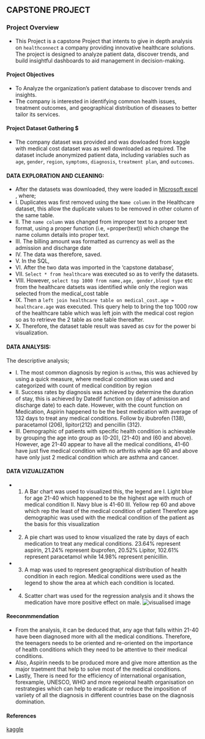 ## CAPSTONE PROJECT
### Project Overview
 - This Project is a capstone Project that intents to give in depth analysis on `healthconnect` a company
providing innovative healthcare solutions. The project is designed to analyze patient data,
discover trends, and build insightful dashboards to aid management in decision-making.
#### Project Objectives
- To Analyze the organization’s patient database to discover trends and
insights. 
- The company is interested in identifying common health issues,
treatment outcomes, and geographical distribution of diseases to better tailor its
services.
#### Project Dataset Gathering $
- The company dataset was provided and was dowloaded from kaggle with medical cost dataset was as well downloaded as required. The dataset include anonymized patient data,
including variables such as `age`, `gender`, `region`, `symptoms`, `diagnosis`, `treatment
plan`, and `outcomes`.
#### DATA EXPLORATION AND CLEANING:
- After the datasets was downloaded, they were loaded in [Microsoft excel](www.microsoft.com/excel) , where;
- I. Duplicates was first removed using the `Name column` in the Healthcare dataset, this allow the 
duplicate values to be removed in other column of the same table.
- II. The `name column` was changed from improper text to a proper text format, using a proper 
function (i.e, =proper(text)) which change the name column details into proper text.
- III. The billing amount was formatted as currency as well as the admission and discharge date
- IV. The data was therefore, saved.
- V. In the SQL,
- VI. After the two data was imported in the ‘capstone database’, 
- VII. `Select * from healthcare` was executed so as to verify the datasets.
- VIII. However, `select top 1000 from name,age, gender,blood type` etc from the healthcare datsets 
was identified while only the region was selected from the medical_cost table
- IX. Then a `left join healthcare table on medical_cost.age = healthcare.age` was executed. This 
query help to bring the top 1000 row of the healthcare table which was left join with the 
medical cost region so as to retrieve the 2 table as one table thereafter.
- X. Therefore, the dataset table result was saved as csv for the power bi visualization.
#### DATA ANALYSIS:
The descriptive analysis; 
- I. The most common diagnosis by region is `asthma`, this was achieved by using a quick measure, 
where medical condition was used and categorized with count of medical condition by region
- II. Success rates by diagnosis was achieved by determine the duration of stay, this is achieved by 
Datedif function on (day of admission and discharge date) to each date. However, with the 
count function on Medication, Aspirin happened to be the best medication with average of 132 
days to treat any medical conditions. Follow by ibubrofen (138), paracetamol (206), lipitor(212) 
and pencillin (312).
- III. Demographic of patients with specific health condition is achievable by grouping the age into 
group as (0-20), (21-40) and (60 and above). However, age 21-40 appear to have all the medical 
conditions, 41-60 have just five medical condition with no arthritis while age 60 and above have 
only just 2 medical condition which are asthma and cancer.
#### DATA VIZUALIZATION
- 1) A Bar chart was used to visualized this, the legend are 
I. Light blue for age 21-40 which happened to be the highest age with much of medical 
condition 
II. Navy blue is 41-60
III. Yellow rep 60 and above which rep the least of the medical condition of patient
Therefore age demographic was used with the medical condition of the patient as the basis for this 
visualization
- 2) A pie chart was used to know visualized the rate by days of each medication to treat any medical 
conditions. 23.64% represent aspirin, 21.24% represent ibuprofen, 20.52% Lipitor, 102.61%
represent paracetamol while 14.98% represent penicillin.
- 3) A map was used to represent geographical distribution of health condition in each region. 
Medical conditions were used as the legend to show the area at which each condition is located.
- 4) Scatter chart was used for the regression analysis and it shows the medication have more 
positive effect on male.
![visualised image](<img width="512" alt="Screenshot 2024-11-26 092205" src="https://github.com/user-attachments/assets/d1667d7f-8d43-4668-ae75-8ae1f875b85f">)
#### Reeconmmendation
- From the analysis, it can be deduced that, any age that falls within 21-40 have been diagnosed more with all the medical conditions. Therefore, the teenagers needs to be oriented and re-oriented on the importance of health conditions which they need to be attentive to their medical conditions.
- Also, Aspirin needs to be produced more and give more attention as the major traetment that help to solve most of the medical conditions.
- Lastly, There is need for the efficiency of international organisation, forexample, UNESCO, WHO and more regeional health organisation on restrategies which can help to eradicate or reduce the imposition of variiety of all the diagnosis in different countries base on the diagnosis domination.
#### References
[kaggle](www.kaggle.com/dataset)

